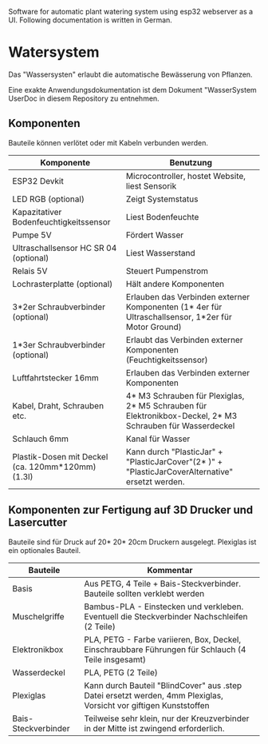 Software for automatic plant watering system using esp32 webserver as a UI. Following documentation is written in German.

# Watersystem

Das "Wassersysten" erlaubt die automatische Bewässerung von Pflanzen. 

Eine exakte Anwendungsdokumentation ist dem Dokument "WasserSystem UserDoc in diesem Repository zu entnehmen. 

## Komponenten

Bauteile können verlötet oder mit Kabeln verbunden werden. 

| Komponente                                        | Benutzung                                                                                         |
|---------------------------------------------------|---------------------------------------------------------------------------------------------------|
| ESP32 Devkit                                      | Microcontroller, hostet Website, liest Sensorik                                                   |
| LED RGB (optional)                                | Zeigt Systemstatus                                                                                |
| Kapazitativer Bodenfeuchtigkeitssensor            | Liest Bodenfeuchte                                                                                |
| Pumpe 5V                                          | Fördert Wasser                                                                                    |
| Ultraschallsensor HC SR 04 (optional)             | Liest Wasserstand                                                                                 |
| Relais 5V                                         | Steuert Pumpenstrom                                                                               |
| Lochrasterplatte (optional)                       | Hält andere Komponenten                                                                           |
| 3*2er Schraubverbinder (optional)                 | Erlauben das Verbinden externer Komponenten (1* 4er für Ultraschallsensor, 1*2er für Motor Ground) |
| 1*3er Schraubverbinder (optional)                 | Erlaubt das Verbinden externer Komponenten (Feuchtigkeitssensor)                                  |
| Luftfahrtstecker 16mm                             | Erlauben das Verbinden externer Komponenten                                                       |
| Kabel, Draht, Schrauben etc.                      | 4* M3 Schrauben für Plexiglas, 2* M5 Schrauben für Elektronikbox-Deckel,  2* M3 Schrauben für Wasserdeckel                       |
| Schlauch 6mm                                      | Kanal für Wasser                                                                                  |
| Plastik-Dosen mit Deckel (ca. 120mm*120mm) (1.3l) | Kann durch "PlasticJar" + "PlasticJarCover"(2* )" + "PlasticJarCoverAlternative" ersetzt werden.   |


## Komponenten zur Fertigung auf 3D Drucker und Lasercutter

Bauteile sind für Druck auf 20* 20* 20cm Druckern ausgelegt.
Plexiglas ist ein optionales Bauteil. 

| Bauteile      | Kommentar                                                                                                         |
|---------------|-------------------------------------------------------------------------------------------------------------------|
| Basis         | Aus PETG, 4 Teile + Bais-Steckverbinder. Bauteile sollten verklebt werden                                         |
| Muschelgriffe | Bambus-PLA - Einstecken und verkleben. Eventuell die Steckverbinder Nachschleifen (2 Teile)                               |
| Elektronikbox | PLA, PETG - Farbe variieren, Box, Deckel, Einschraubbare Führungen für Schlauch (4 Teile insgesamt)               |
| Wasserdeckel  | PLA, PETG (2 Teile)                                                                                                        |
| Plexiglas     | Kann durch Bauteil "BlindCover" aus .step Datei ersetzt werden, 4mm Plexiglas, Vorsicht vor giftigen Kunststoffen |
| Bais-Steckverbinder    | Teilweise sehr klein, nur der Kreuzverbinder in der Mitte ist zwingend erforderlich. |
